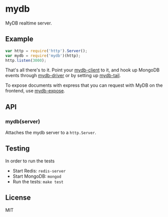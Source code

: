 # mydb

  MyDB realtime server.

## Example

```js
var http = require('http').Server();
var mydb = require('mydb')(http);
http.listen(3000);
```

  That's all there's to it. Point your
  [mydb-client](http://github.com/cloudup/mydb-client) to it, and 
  hook up MongoDB events through
  [mydb-driver](http://github.com/cloudup/mydb-driver) or by setting
  up [mydb-tail](http://github.com/cloudup/mydb-tail).

  To expose documents with express that you can request with MyDB on the frontend, use [mydb-expose](https://github.com/cloudup/mydb-expose#example).

## API

### mydb(server)

  Attaches the mydb server to a `http.Server`.

## Testing
In order to run the tests
* Start Redis: `redis-server`
* Start MongoDB: `mongod`
* Run the tests: `make test`

## License

MIT

